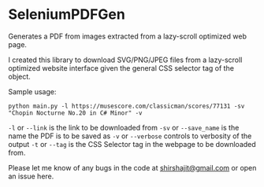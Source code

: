 # SeleniumPDFGen
Generates a PDF from images extracted from a lazy-scroll optimized web page. 

I created this library to download SVG/PNG/JPEG files from a lazy-scroll optimized website interface given the general CSS selector tag of the object.


Sample usage:
```
python main.py -l https://musescore.com/classicman/scores/77131 -sv "Chopin Nocturne No.20 in C# Minor" -v
```
`-l` or `--link` is the link to be downloaded from
`-sv` or `--save_name` is the name the PDF is to be saved as
`-v` or `--verbose` controls to verbosity of the output
`-t` or `--tag` is the CSS Selector tag in the webpage to be downloaded from.

Please let me know of any bugs in the code at shirshajit@gmail.com or open an issue here.
